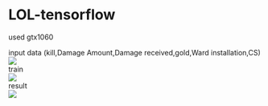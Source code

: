 # LOL-tensorflow

used gtx1060

input data
(kill,Damage Amount,Damage received,gold,Ward installation,CS)
<br>
<img src="https://github.com/jungh0/LOL-tensorflow/blob/master/img/cap3.PNG"/>
<br>
train
<br>
<img src="https://github.com/jungh0/LOL-tensorflow/blob/master/img/cap1.PNG"/>
<br>
result
<br>
<img src="https://github.com/jungh0/LOL-tensorflow/blob/master/img/cap2.PNG"/>
<br>